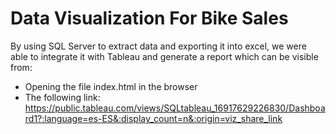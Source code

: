 # Data Visualization For Bike Sales
By using SQL Server to extract data and exporting it into excel, we were able to integrate it with Tableau and generate a report which can be visible from: 
- Opening the file index.html in the browser
- The following link: https://public.tableau.com/views/SQLtableau_16917629226830/Dashboard1?:language=es-ES&:display_count=n&:origin=viz_share_link